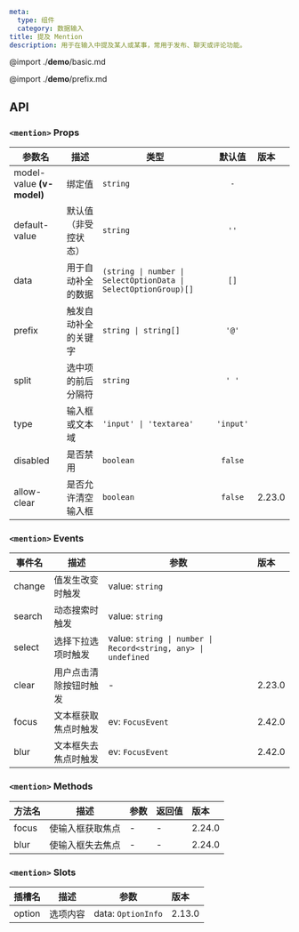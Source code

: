 ```yaml
meta:
  type: 组件
  category: 数据输入
title: 提及 Mention
description: 用于在输入中提及某人或某事，常用于发布、聊天或评论功能。
```

@import ./__demo__/basic.md

@import ./__demo__/prefix.md

## API


### `<mention>` Props

|参数名|描述|类型|默认值|版本|
|---|---|---|:---:|:---|
|model-value **(v-model)**|绑定值|`string`|`-`||
|default-value|默认值（非受控状态）|`string`|`''`||
|data|用于自动补全的数据|`(string \| number \| SelectOptionData \| SelectOptionGroup)[]`|`[]`||
|prefix|触发自动补全的关键字|`string \| string[]`|`'@'`||
|split|选中项的前后分隔符|`string`|`' '`||
|type|输入框或文本域|`'input' \| 'textarea'`|`'input'`||
|disabled|是否禁用|`boolean`|`false`||
|allow-clear|是否允许清空输入框|`boolean`|`false`|2.23.0|
### `<mention>` Events

|事件名|描述|参数|版本|
|---|---|---|:---|
|change|值发生改变时触发|value: `string`||
|search|动态搜索时触发|value: `string`||
|select|选择下拉选项时触发|value: `string \| number \| Record<string, any> \| undefined`||
|clear|用户点击清除按钮时触发|-|2.23.0|
|focus|文本框获取焦点时触发|ev: `FocusEvent`|2.42.0|
|blur|文本框失去焦点时触发|ev: `FocusEvent`|2.42.0|
### `<mention>` Methods

|方法名|描述|参数|返回值|版本|
|---|---|---|---|:---|
|focus|使输入框获取焦点|-|-|2.24.0|
|blur|使输入框失去焦点|-|-|2.24.0|
### `<mention>` Slots

|插槽名|描述|参数|版本|
|---|:---:|---|:---|
|option|选项内容|data: `OptionInfo`|2.13.0|


